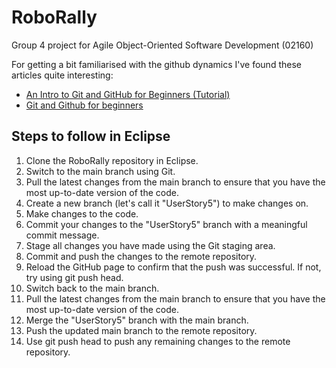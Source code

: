 # RoboRally

Group 4 project for Agile Object-Oriented Software Development (02160)

For getting a bit familiarised with the github dynamics I've found these articles quite interesting: 

- [An Intro to Git and GitHub for Beginners (Tutorial)](https://product.hubspot.com/blog/git-and-github-tutorial-for-beginners)
- [Git and Github for beginners](https://www.freecodecamp.org/news/git-and-github-for-beginners/)

## Steps to follow in Eclipse

1. Clone the RoboRally repository in Eclipse.
2. Switch to the main branch using Git.
3. Pull the latest changes from the main branch to ensure that you have the most up-to-date version of the code.
4. Create a new branch (let's call it "UserStory5") to make changes on.
5. Make changes to the code.
6. Commit your changes to the "UserStory5" branch with a meaningful commit message.
7. Stage all changes you have made using the Git staging area.
8. Commit and push the changes to the remote repository.
9. Reload the GitHub page to confirm that the push was successful. If not, try using git push head.
10. Switch back to the main branch.
11. Pull the latest changes from the main branch to ensure that you have the most up-to-date version of the code.
12. Merge the "UserStory5" branch with the main branch.
13. Push the updated main branch to the remote repository.
14. Use git push head to push any remaining changes to the remote repository.
